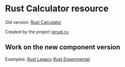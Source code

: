 Rust Calculator resource
========================

Old version: [Rust Calculator](http://dev.beforydeath.ru/RustCalculator/Examples.html)

Created by the project [iqrust.ru](http://www.iqrust.ru/calculator_resources/)

Work on the new component version
---------------------------------

Examples: 
  [Rust Legacy](http://dev.beforydeath.ru/RustCalculator/new/Examples.html)
  [Rust Experimental](http://dev.beforydeath.ru/RustCalculator/new/ExamplesExp.html)

